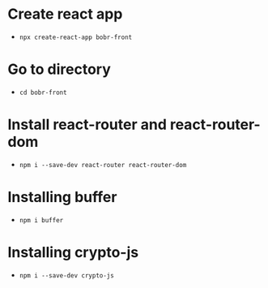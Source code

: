 # Create react app
- `npx create-react-app bobr-front`

# Go to directory
- `cd bobr-front`

# Install react-router and react-router-dom
- `npm i --save-dev react-router react-router-dom`

# Installing buffer
- `npm i buffer`

# Installing crypto-js
- `npm i --save-dev crypto-js`